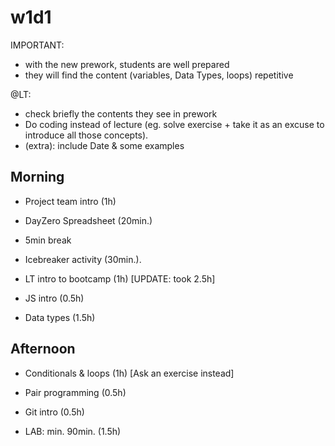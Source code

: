 
# w1d1

IMPORTANT: 
- with the new prework, students are well prepared
- they will find the content (variables, Data Types, loops) repetitive

@LT:
- check briefly the contents they see in prework
- Do coding instead of lecture (eg. solve exercise + take it as an excuse to introduce all those concepts).
- (extra): include Date & some examples


## Morning

- Project team intro (1h)


- DayZero Spreadsheet (20min.)
- 5min break
- Icebreaker activity (30min.).




- LT intro to bootcamp (1h)  [UPDATE: took 2.5h]

- JS intro (0.5h)

- Data types (1.5h)


## Afternoon

- Conditionals & loops (1h)  [Ask an exercise instead]

- Pair programming (0.5h)
- Git intro (0.5h)

- LAB: min. 90min. (1.5h)


